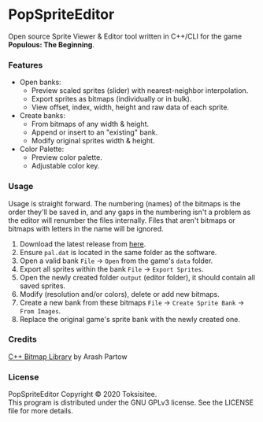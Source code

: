 # PopSpriteEditor
Open source Sprite Viewer &amp; Editor tool written in C++/CLI for the game **Populous: The Beginning**.

### Features
- Open banks:
  - Preview scaled sprites (slider) with nearest-neighbor interpolation.
  - Export sprites as bitmaps (individually or in bulk).
  - View offset, index, width, height and raw data of each sprite.
- Create banks:
  - From bitmaps of any width & height.
  - Append or insert to an "existing" bank.
  - Modify original sprites width & height.
- Color Palette:
  - Preview color palette.
  - Adjustable color key.
  
### Usage
Usage is straight forward. The numbering (names) of the bitmaps is the order they'll be saved in, and any gaps in the numbering isn't a problem as the editor will renumber the files internally. Files that aren't bitmaps or bitmaps with letters in the name will be ignored.
1. Download the latest release from [here](https://github.com/Toksisitee/PopSpriteEditor/releases).
2. Ensure `pal.dat` is located in the same folder as the software.
3. Open a valid bank `File` -> `Open` from the game's `data` folder.
4. Export all sprites within the bank `File` -> `Export Sprites`.
5. Open the newly created folder `output` (editor folder), it should contain all saved sprites.
6. Modify (resolution and/or colors), delete or add new bitmaps.
7. Create a new bank from these bitmaps `File` -> `Create Sprite Bank` -> `From Images`.
8. Replace the original game's sprite bank with the newly created one.

### Credits
[C++ Bitmap Library](https://github.com/ArashPartow/bitmap) by Arash Partow

### License
PopSpriteEditor Copyright © 2020 Toksisitee.  
This program is distributed under the GNU GPLv3 license. See the LICENSE file for more details. 
